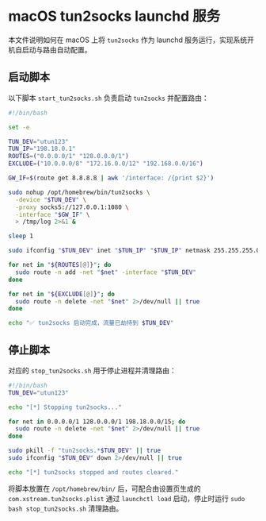 # macOS tun2socks launchd 服务

本文件说明如何在 macOS 上将 `tun2socks` 作为 launchd 服务运行，实现系统开机自启动与路由自动配置。

## 启动脚本

以下脚本 `start_tun2socks.sh` 负责启动 `tun2socks` 并配置路由：

```bash
#!/bin/bash

set -e

TUN_DEV="utun123"
TUN_IP="198.18.0.1"
ROUTES=("0.0.0.0/1" "128.0.0.0/1")
EXCLUDE=("10.0.0.0/8" "172.16.0.0/12" "192.168.0.0/16")

GW_IF=$(route get 8.8.8.8 | awk '/interface: /{print $2}')

sudo nohup /opt/homebrew/bin/tun2socks \
  -device "$TUN_DEV" \
  -proxy socks5://127.0.0.1:1080 \
  -interface "$GW_IF" \
  > /tmp/log 2>&1 &

sleep 1

sudo ifconfig "$TUN_DEV" inet "$TUN_IP" "$TUN_IP" netmask 255.255.255.0 up

for net in "${ROUTES[@]}"; do
  sudo route -n add -net "$net" -interface "$TUN_DEV"
done

for net in "${EXCLUDE[@]}"; do
  sudo route -n delete -net "$net" 2>/dev/null || true
done

echo "✅ tun2socks 启动完成，流量已劫持到 $TUN_DEV"
```

## 停止脚本

对应的 `stop_tun2socks.sh` 用于停止进程并清理路由：

```bash
#!/bin/bash
TUN_DEV="utun123"

echo "[*] Stopping tun2socks..."

for net in 0.0.0.0/1 128.0.0.0/1 198.18.0.0/15; do
  sudo route -n delete -net "$net" 2>/dev/null || true
done

sudo pkill -f "tun2socks.*$TUN_DEV" || true
sudo ifconfig "$TUN_DEV" down 2>/dev/null || true

echo "[*] tun2socks stopped and routes cleared."
```

将脚本放置在 `/opt/homebrew/bin/` 后，可配合由设置页生成的 `com.xstream.tun2socks.plist` 通过 `launchctl load` 启动，停止时运行 `sudo bash stop_tun2socks.sh` 清理路由。

